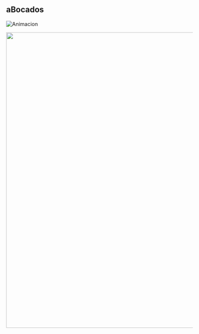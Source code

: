  ## aBocados

![Animacion](/img/animacion1.gif)

<img src="/img/animacion1.gif" width="1000" height="800" />
